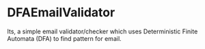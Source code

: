 # DFAEmailValidator
 Its, a simple email validator/checker which uses Deterministic Finite Automata (DFA) to find pattern for email.
